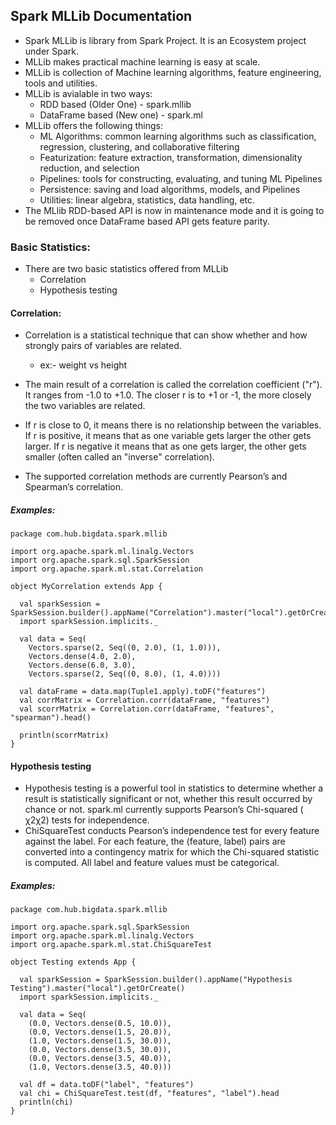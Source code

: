 ## Spark MLLib Documentation

* Spark MLLib is library from Spark Project. It is an Ecosystem project under Spark.
* MLLib makes practical machine learning is easy at scale.
* MLLib is collection of Machine learning algorithms, feature engineering, tools and utilities.
* MLLib is avialable in two ways:
  * RDD based (Older One) - spark.mllib
  * DataFrame based (New one) - spark.ml
* MLLib offers the following things:
  * ML Algorithms: common learning algorithms such as classification, regression, clustering, and collaborative filtering
  * Featurization: feature extraction, transformation, dimensionality reduction, and selection
  * Pipelines: tools for constructing, evaluating, and tuning ML Pipelines
  * Persistence: saving and load algorithms, models, and Pipelines
  * Utilities: linear algebra, statistics, data handling, etc.
* The MLlib RDD-based API is now in maintenance mode and it is going to be removed once DataFrame based API gets feature parity.

### Basic Statistics:
* There are two basic statistics offered from MLLib
  * Correlation
  * Hypothesis testing

#### Correlation: 
* Correlation is a statistical technique that can show whether and how strongly pairs of variables are related.
  * ex:- weight vs height
* The main result of a correlation is called the correlation coefficient ("r"). It ranges from -1.0 to +1.0. The closer r is to +1 or -1, the more closely the two variables are related.
* If r is close to 0, it means there is no relationship between the variables. If r is positive, it means that as one variable gets larger the other gets larger. If r is negative it means that as one gets larger, the other gets smaller (often called an "inverse" correlation).

* The supported correlation methods are currently Pearson’s and Spearman’s correlation.

##### Examples:

```
package com.hub.bigdata.spark.mllib

import org.apache.spark.ml.linalg.Vectors
import org.apache.spark.sql.SparkSession
import org.apache.spark.ml.stat.Correlation

object MyCorrelation extends App {

  val sparkSession = SparkSession.builder().appName("Correlation").master("local").getOrCreate()
  import sparkSession.implicits._

  val data = Seq(
    Vectors.sparse(2, Seq((0, 2.0), (1, 1.0))),
    Vectors.dense(4.0, 2.0),
    Vectors.dense(6.0, 3.0),
    Vectors.sparse(2, Seq((0, 8.0), (1, 4.0))))

  val dataFrame = data.map(Tuple1.apply).toDF("features")
  val corrMatrix = Correlation.corr(dataFrame, "features")
  val scorrMatrix = Correlation.corr(dataFrame, "features", "spearman").head()

  println(scorrMatrix)
}
```
#### Hypothesis testing

* Hypothesis testing is a powerful tool in statistics to determine whether a result is statistically significant or not, whether this result occurred by chance or not. spark.ml currently supports Pearson’s Chi-squared ( χ2χ2) tests for independence.
* ChiSquareTest conducts Pearson’s independence test for every feature against the label. For each feature, the (feature, label) pairs are converted into a contingency matrix for which the Chi-squared statistic is computed. All label and feature values must be categorical.

##### Examples:

```
package com.hub.bigdata.spark.mllib

import org.apache.spark.sql.SparkSession
import org.apache.spark.ml.linalg.Vectors
import org.apache.spark.ml.stat.ChiSquareTest

object Testing extends App {

  val sparkSession = SparkSession.builder().appName("Hypothesis Testing").master("local").getOrCreate()
  import sparkSession.implicits._

  val data = Seq(
    (0.0, Vectors.dense(0.5, 10.0)),
    (0.0, Vectors.dense(1.5, 20.0)),
    (1.0, Vectors.dense(1.5, 30.0)),
    (0.0, Vectors.dense(3.5, 30.0)),
    (0.0, Vectors.dense(3.5, 40.0)),
    (1.0, Vectors.dense(3.5, 40.0)))

  val df = data.toDF("label", "features")
  val chi = ChiSquareTest.test(df, "features", "label").head
  println(chi)
}
```
